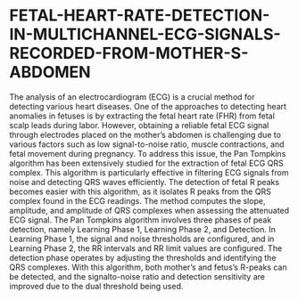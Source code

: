 # FETAL-HEART-RATE-DETECTION-IN-MULTICHANNEL-ECG-SIGNALS-RECORDED-FROM-MOTHER-S-ABDOMEN
The analysis of an electrocardiogram (ECG) is a crucial method for detecting various heart diseases. One of the approaches to detecting heart anomalies in fetuses is by extracting the fetal heart rate (FHR) from fetal scalp leads during labor. However, obtaining a reliable fetal ECG signal through electrodes placed on the mother’s abdomen is challenging due to various factors such as low signal-to-noise ratio, muscle contractions, and fetal movement during pregnancy. To address this issue, the Pan Tompkins algorithm has been extensively studied for the extraction of fetal ECG QRS complex. This algorithm is particularly effective in filtering ECG signals from noise and detecting QRS waves efficiently. The detection of fetal R peaks becomes easier with this algorithm, as it isolates R peaks from the QRS complex found in the ECG readings. The method computes the slope, amplitude, and amplitude of QRS complexes when assessing the attenuated ECG signal. The Pan Tompkins algorithm involves three phases of peak detection, namely Learning Phase 1, Learning Phase 2, and Detection. In Learning Phase 1, the signal and noise thresholds are configured, and in Learning Phase 2, the RR intervals and RR limit values are configured. The detection phase operates by adjusting the thresholds and identifying the QRS complexes. With this algorithm, both mother’s and fetus’s R-peaks can be detected, and the signalto-noise ratio and detection sensitivity are improved due to the dual threshold being used.
